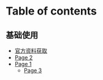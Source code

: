# Table of contents

## 基础使用 <a href="#base-usage" id="base-usage"></a>

* [官方资料获取](README.md)
* [Page 2](base-usage/page-2.md)
* [Page 1](base-usage/page-1/README.md)
  * [Page 3](base-usage/page-1/page-3.md)
